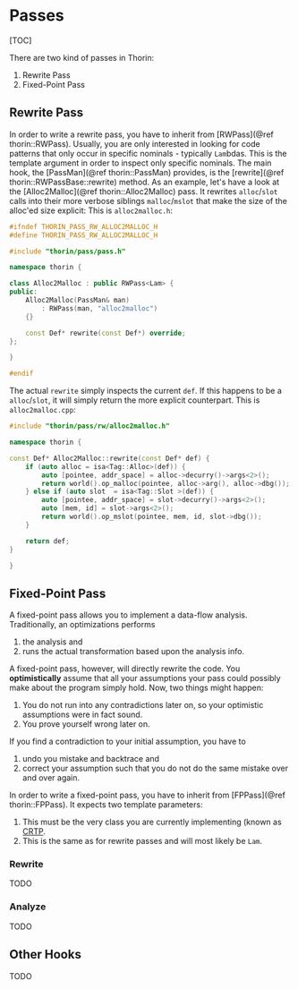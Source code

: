 # Passes

[TOC]

There are two kind of passes in Thorin:
1. Rewrite Pass
2. Fixed-Point Pass

## Rewrite Pass

In order to write a rewrite pass, you have to inherit from [RWPass](@ref thorin::RWPass).
Usually, you are only interested in looking for code patterns that only occur in specific nominals - typically `Lam`bdas.
This is the template argument in order to inspect only specific nominals.
The main hook, the [PassMan](@ref thorin::PassMan) provides, is the [rewrite](@ref thorin::RWPassBase::rewrite) method.
As an example, let's have a look at the [Alloc2Malloc](@ref thorin::Alloc2Malloc) pass.
It rewrites `alloc`/`slot` calls into their more verbose siblings `malloc`/`mslot` that make the size of the alloc'ed size explicit:
This is `alloc2malloc.h`:
```cpp
#ifndef THORIN_PASS_RW_ALLOC2MALLOC_H
#define THORIN_PASS_RW_ALLOC2MALLOC_H

#include "thorin/pass/pass.h"

namespace thorin {

class Alloc2Malloc : public RWPass<Lam> {
public:
    Alloc2Malloc(PassMan& man)
        : RWPass(man, "alloc2malloc")
    {}

    const Def* rewrite(const Def*) override;
};

}

#endif
```

The actual `rewrite` simply inspects the current `def`.
If this happens to be a `alloc`/`slot`, it will simply return the more explicit counterpart.
This is `alloc2malloc.cpp`:
```cpp
#include "thorin/pass/rw/alloc2malloc.h"

namespace thorin {

const Def* Alloc2Malloc::rewrite(const Def* def) {
    if (auto alloc = isa<Tag::Alloc>(def)) {
        auto [pointee, addr_space] = alloc->decurry()->args<2>();
        return world().op_malloc(pointee, alloc->arg(), alloc->dbg());
    } else if (auto slot  = isa<Tag::Slot >(def)) {
        auto [pointee, addr_space] = slot->decurry()->args<2>();
        auto [mem, id] = slot->args<2>();
        return world().op_mslot(pointee, mem, id, slot->dbg());
    }

    return def;
}

}
```

## Fixed-Point Pass

A fixed-point pass allows you to implement a data-flow analysis.
Traditionally, an optimizations performs
1. the analysis and
2. runs the actual transformation based upon the analysis info.

A fixed-point pass, however, will directly rewrite the code.
You **optimistically** assume that all your assumptions your pass could possibly make about the program simply hold.
Now, two things might happen:
1. You do not run into any contradictions later on, so your optimistic assumptions were in fact sound.
2. You prove yourself wrong later on.

If you find a contradiction to your initial assumption, you have to
1. undo you mistake and backtrace and
2. correct your assumption such that you do not do the same mistake over and over again.

In order to write a fixed-point pass, you have to inherit from [FPPass](@ref thorin::FPPass).
It expects two template parameters:
1. This must be the very class you are currently implementing (known as [CRTP](https://en.wikipedia.org/wiki/Curiously_recurring_template_pattern).
2. This is the same as for rewrite passes and will most likely be `Lam`.

### Rewrite

TODO

### Analyze

TODO

## Other Hooks

TODO
